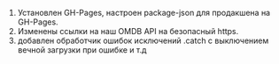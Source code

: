 1) Установлен GH-Pages, настроен package-json для продакшена на GH-Pages. 
2) Изменены ссылки на наш OMDB API на безопасный https. 
3) добавлен обработчик ошибок исключений .catch с выключением вечной загрузки при ошибке и т.д
